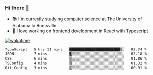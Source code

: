 ### Hi there 👋

- 📚 I'm currently studying computer science at The University of Alabama in Huntsville
- 🔭 I love working on frontend development in React with Typescript

[![wakatime](https://wakatime.com/badge/user/b5c44ac9-032b-4e67-a6d5-1044b80d90bd.svg)](https://wakatime.com/@b5c44ac9-032b-4e67-a6d5-1044b80d90bd)

<!--START_SECTION:waka-->

```txt
TypeScript   5 hrs 11 mins   ███████████████████████▒░   93.34 %
JSON         7 mins          ▓░░░░░░░░░░░░░░░░░░░░░░░░   02.18 %
CSS          6 mins          ▒░░░░░░░░░░░░░░░░░░░░░░░░   01.86 %
TSConfig     4 mins          ▒░░░░░░░░░░░░░░░░░░░░░░░░   01.32 %
Git Config   3 mins          ▒░░░░░░░░░░░░░░░░░░░░░░░░   00.91 %
```

<!--END_SECTION:waka-->

<!--
**salsajeries/salsajeries** is a ✨ _special_ ✨ repository because its `README.md` (this file) appears on your GitHub profile.

Here are some ideas to get you started:

- 🔭 I’m currently working on ...
- 🌱 I’m currently learning ...
- 👯 I’m looking to collaborate on ...
- 🤔 I’m looking for help with ...
- 💬 Ask me about ...
- 📫 How to reach me: ...
- 😄 Pronouns: ...
- ⚡ Fun fact: ...
-->
